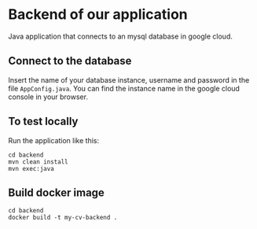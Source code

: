 # Backend of our application 

Java application that connects to an mysql database in google cloud.

## Connect to the database
Insert the name of your database instance, username and password in the file `AppConfig.java`.
You can find the instance name in the google cloud console in your browser.

## To test locally
Run the application like this:

```
cd backend
mvn clean install
mvn exec:java
```

## Build docker image

```
cd backend
docker build -t my-cv-backend .
```